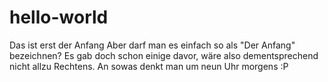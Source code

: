 # hello-world
Das ist erst der Anfang
Aber darf man es einfach so als "Der Anfang" bezeichnen?
Es gab doch schon einige davor, wäre also dementsprechend nicht allzu Rechtens.
An sowas denkt man um neun Uhr morgens :P
